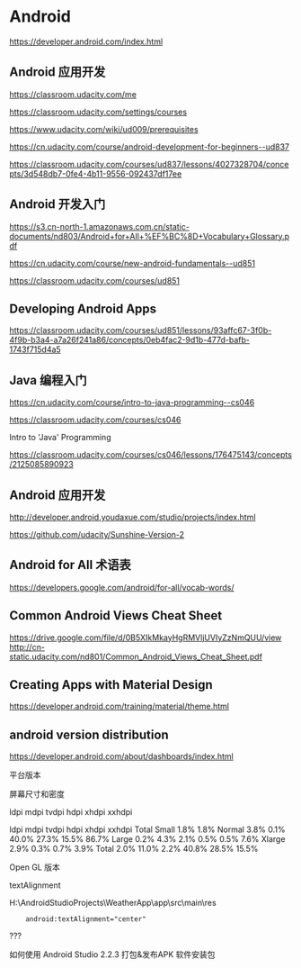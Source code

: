 # Android 


https://developer.android.com/index.html


## Android 应用开发  


https://classroom.udacity.com/me

https://classroom.udacity.com/settings/courses



https://www.udacity.com/wiki/ud009/prerequisites



https://cn.udacity.com/course/android-development-for-beginners--ud837


https://classroom.udacity.com/courses/ud837/lessons/4027328704/concepts/3d548db7-0fe4-4b11-9556-092437df17ee

## Android 开发入门

https://s3.cn-north-1.amazonaws.com.cn/static-documents/nd803/Android+for+All+%EF%BC%8D+Vocabulary+Glossary.pdf




https://cn.udacity.com/course/new-android-fundamentals--ud851

https://classroom.udacity.com/courses/ud851


## Developing Android Apps

https://classroom.udacity.com/courses/ud851/lessons/93affc67-3f0b-4f9b-b3a4-a7a26f241a86/concepts/0eb4fac2-9d1b-477d-bafb-1743f715d4a5



## Java 编程入门


https://cn.udacity.com/course/intro-to-java-programming--cs046

https://classroom.udacity.com/courses/cs046


Intro to 'Java' Programming

https://classroom.udacity.com/courses/cs046/lessons/176475143/concepts/2125085890923




## Android 应用开发  

http://developer.android.youdaxue.com/studio/projects/index.html


https://github.com/udacity/Sunshine-Version-2






## Android for All 术语表  

https://developers.google.com/android/for-all/vocab-words/


## Common Android Views Cheat Sheet

https://drive.google.com/file/d/0B5XIkMkayHgRMVljUVIyZzNmQUU/view
http://cn-static.udacity.com/nd801/Common_Android_Views_Cheat_Sheet.pdf

## Creating Apps with Material Design

https://developer.android.com/training/material/theme.html






## android version distribution  

https://developer.android.com/about/dashboards/index.html

平台版本


屏幕尺寸和密度

ldpi    mdpi    tvdpi   hdpi    xhdpi   xxhdpi

ldpi    mdpi    tvdpi   hdpi    xhdpi   xxhdpi  Total
Small   1.8%                        1.8%
Normal      3.8%    0.1%    40.0%   27.3%   15.5%   86.7%
Large   0.2%    4.3%    2.1%    0.5%    0.5%        7.6%
Xlarge      2.9%        0.3%    0.7%        3.9%
Total   2.0%    11.0%   2.2%    40.8%   28.5%   15.5%


Open GL 版本






textAlignment


H:\AndroidStudioProjects\WeatherApp\app\src\main\res


        android:textAlignment="center"


???





如何使用 Android Studio 2.2.3 打包&发布APK 软件安装包







